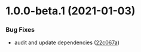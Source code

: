 # 1.0.0-beta.1 (2021-01-03)


### Bug Fixes

* audit and update dependencies ([22c067a](https://github.com/paprikka/lana-cli/commit/22c067aa363f91142223535ec56badb3bdf5d989))
